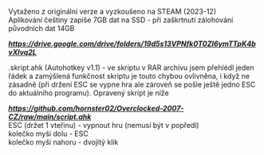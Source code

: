 Vytaženo z originální verze a vyzkoušeno na STEAM (2023-12)
<br/>
Aplikování češtiny zapíše 7GB dat na SSD - při zaškrtnutí zálohování původních dat 14GB

***https://drive.google.com/drive/folders/19d5s13VPNfk0T0ZI6ymTTpK4bvXlvq2L***

.skript.ahk (Autohotkey v1.1) - ve skriptu v RAR archivu jsem přehlédl jeden řádek a zamýšlená funkčnost skriptu je touto chybou ovlivněna, i když ne zásadně (při držení ESC se vypne hra ale zároveň se pošle ještě jedno ESC do aktuálního programu). Opravený skript je níže

***https://github.com/hornster02/Overclocked-2007-CZ/raw/main/script.ahk***
<br/>
ESC (držet 1 vteřinu) - vypnout hru (nemusí být v popředí)
<br/>
kolečko myši dolu - ESC
<br/>
kolečko myši nahoru - dvojitý klik
